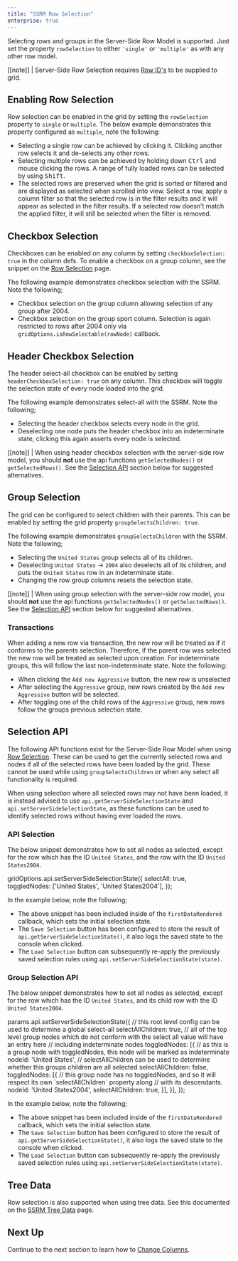 ```yaml
---
title: "SSRM Row Selection"
enterprise: true
---
```


Selecting rows and groups in the Server-Side Row Model is supported.
Just set the property `rowSelection` to either `'single'` or `'multiple'` as with any other row model.

[[note]]
| Server-Side Row Selection requires [Row ID's](/server-side-model-configuration/#providing-row-ids) to be supplied to grid.

## Enabling Row Selection

Row selection can be enabled in the grid by setting the `rowSelection` property to `single` or `multiple`. The below example demonstrates this property configured as `multiple`, note the following:

- Selecting a single row can be achieved by clicking it. Clicking another row selects it and de-selects any other rows.
- Selecting multiple rows can be achieved by holding down <kbd>Ctrl</kbd> and mouse clicking the rows. A range of fully loaded rows can be selected by using <kbd>Shift</kbd>.
- The selected rows are preserved when the grid is sorted or filtered and are displayed as selected when scrolled into view.  Select a row, apply a column filter so that the selected row is in the filter results and it will appear as selected in the filter results. If a selected row doesn’t match the applied filter, it will still be selected when the filter is removed.

<grid-example title='Click Selection' name='click-selection' type='generated' options='{ "enterprise": true, "exampleHeight": 590, "extras": ["alasql"], "modules": ["serverside", "rowgrouping"] }'></grid-example>

## Checkbox Selection

Checkboxes can be enabled on any column by setting `checkboxSelection: true` in the column defs. To enable a checkbox on a group column,
see the snippet on the [Row Selection](/javascript-data-grid/row-selection/#example-groups--checkbox-selection-with-unselectable-leaf-nodes) page.

The following example demonstrates checkbox selection with the SSRM. Note the following;

- Checkbox selection on the group column allowing selection of any group after 2004.
- Checkbox selection on the group sport column. Selection is again restricted to rows after 2004 only via `gridOptions.isRowSelectable(rowNode)` callback.

<api-documentation source='grid-options/properties.json' section='selection' names='["isRowSelectable"]' ></api-documentation>

<grid-example title='Checkbox Selection' name='checkbox' type='generated' options='{ "enterprise": true, "exampleHeight": 590, "extras": ["alasql"], "modules": ["serverside", "rowgrouping"] }'></grid-example>

## Header Checkbox Selection

The header select-all checkbox can be enabled by setting `headerCheckboxSelection: true` on any column. This checkbox will toggle the selection state of every node loaded into the grid.

The following example demonstrates select-all with the SSRM. Note the following;

- Selecting the header checkbox selects every node in the grid.
- Deselecting one node puts the header checkbox into an indeterminate state, clicking this again asserts every node is selected.

<grid-example title='Header Checkbox Selection' name='select-all' type='generated' options='{ "enterprise": true, "exampleHeight": 590, "extras": ["alasql"], "modules": ["serverside", "rowgrouping"] }'></grid-example>

[[note]]
| When using header checkbox selection with the server-side row model, you should **not** use the api functions `getSelectedNodes()` or `getSelectedRows()`. See the [Selection API](/server-side-model-selection/#selection-api) section below for suggested alternatives.

## Group Selection

The grid can be configured to select children with their parents. This can be enabled by setting the grid property `groupSelectsChildren: true`.

The following example demonstrates `groupSelectsChildren` with the SSRM. Note the following;

- Selecting the `United States` group selects all of its children.
- Deselecting `United States` &rarr; `2004` also deselects all of its children, and puts the `United States` row in an indeterminate state.
- Changing the row group columns resets the selection state.

<grid-example title='Group Selection' name='group-selects-children' type='generated' options='{ "enterprise": true, "exampleHeight": 590, "extras": ["alasql"], "modules": ["serverside", "rowgrouping"] }'></grid-example>

[[note]]
| When using group selection with the server-side row model, you should **not** use the api functions `getSelectedNodes()` or `getSelectedRows()`. See the [Selection API](/server-side-model-selection/#selection-api) section below for suggested alternatives.

### Transactions

When adding a new row via transaction, the new row will be treated as if it conforms to the parents selection. Therefore, if the parent row was selected the new row will be treated as selected upon creation. For indeterminate groups, this will follow the last non-indeterminate state. Note the following:

- When clicking the `Add new Aggressive` button, the new row is unselected
- After selecting the `Aggressive` group, new rows created by the `Add new Aggressive` button will be selected.
- After toggling one of the child rows of the `Aggressive` group, new rows follow the groups previous selection state.

<grid-example title='Transactions Example' name='group-selects-children-transactions' type='generated' options='{ "enterprise": true, "exampleHeight": 590, "extras": ["alasql"], "modules": ["serverside", "rowgrouping"] }'></grid-example>

## Selection API

The following API functions exist for the Server-Side Row Model when using [Row Selection](/row-selection/#grid-selection-api). These can be used to get the currently selected rows and nodes if all of the selected rows have been loaded by the grid. These cannot be used while using `groupSelectsChildren` or when any select all functionality is required.

<api-documentation source='grid-api/api.json' section='selection' names='["getSelectedNodes", "getSelectedRows"]' ></api-documentation>

When using selection where all selected rows may not have been loaded, it is instead advised to use `api.getServerSideSelectionState` and `api.setServerSideSelectionState`, as these functions can be used to identify selected rows without having ever loaded the rows.

<api-documentation source='grid-api/api.json' section='serverSideRowModel' names='["getServerSideSelectionState", "setServerSideSelectionState"]' ></api-documentation>

### API Selection

The below snippet demonstrates how to set all nodes as selected, except for the row which has the ID `United States`, and the row with the ID `United States2004`.

<snippet spaceBetweenProperties="true">
gridOptions.api.setServerSideSelectionState({
    selectAll: true,
    toggledNodes: ['United States', 'United States2004'],
});
</snippet>

In the example below, note the following;
 - The above snippet has been included inside of the `firstDataRendered` callback, which sets the initial selection state.
 - The `Save Selection` button has been configured to store the result of `api.getServerSideSelectionState()`, it also logs the saved state to the console when clicked.
 - The `Load Selection` button can subsequently re-apply the previously saved selection rules using `api.setServerSideSelectionState(state)`.

<grid-example title='Select All API' name='api-select-all' type='generated' options='{ "enterprise": true, "exampleHeight": 590, "extras": ["alasql"], "modules": ["serverside", "rowgrouping"] }'></grid-example>

### Group Selection API

The below snippet demonstrates how to set all nodes as selected, except for the row which has the ID `United States`, and its child row with the ID `United States2004`.

<snippet spaceBetweenProperties="true">
params.api.setServerSideSelectionState({
    // this root level config can be used to determine a global select-all
    selectAllChildren: true,
    // all of the top level group nodes which do not conform with the select all value will have an entry here
    // including indeterminate nodes
    toggledNodes: [{
        // as this is a group node with toggledNodes, this node will be marked as indeterminate
        nodeId: 'United States',
        // selectAllChildren can be used to determine whether this groups children are all selected
        selectAllChildren: false,
        toggledNodes: [{
            // this group node has no toggledNodes, and so it will respect its own `selectAllChildren` property along
            // with its descendants.
            nodeId: 'United States2004',
            selectAllChildren: true,
        }],
    }],
});
</snippet>

In the example below, note the following;
 - The above snippet has been included inside of the `firstDataRendered` callback, which sets the initial selection state.
 - The `Save Selection` button has been configured to store the result of `api.getServerSideSelectionState()`, it also logs the saved state to the console when clicked.
 - The `Load Selection` button can subsequently re-apply the previously saved selection rules using `api.setServerSideSelectionState(state)`.


<grid-example title='Group Selection API' name='api-group-selects-children' type='generated' options='{ "enterprise": true, "exampleHeight": 590, "extras": ["alasql"], "modules": ["serverside", "rowgrouping"] }'></grid-example>

## Tree Data
Row selection is also supported when using tree data. See this documented on the [SSRM Tree Data](/server-side-model-tree-data/#selection-with-tree-data) page.

## Next Up

Continue to the next section to learn how to [Change Columns](/server-side-model-changing-columns/).

